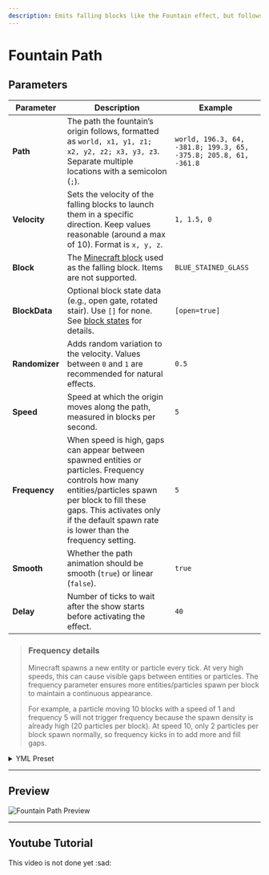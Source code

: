 ```yaml
---
description: Emits falling blocks like the Fountain effect, but follows a path.
---
```


# Fountain Path

## Parameters

| Parameter      | Description                                                                                                                                                                                                                                        | Example                                                                        |
|----------------|----------------------------------------------------------------------------------------------------------------------------------------------------------------------------------------------------------------------------------------------------|--------------------------------------------------------------------------------|
| **Path**       | The path the fountain’s origin follows, formatted as `world, x1, y1, z1; x2, y2, z2; x3, y3, z3`. Separate multiple locations with a semicolon (`;`).                                                                                              | `world, 196.3, 64, -381.8; 199.3, 65, -375.8; 205.8, 61, -361.8`               |
| **Velocity**   | Sets the velocity of the falling blocks to launch them in a specific direction. Keep values reasonable (around a max of 10). Format is `x, y, z`.                                                                                                  | `1, 1.5, 0`                                                                    |
| **Block**      | The [Minecraft block](https://hub.spigotmc.org/javadocs/bukkit/org/bukkit/Material.html) used as the falling block. Items are not supported.                                                                                                       | `BLUE_STAINED_GLASS`                                                           |
| **BlockData**  | Optional block state data (e.g., open gate, rotated stair). Use `[]` for none. See [block states](https://minecraft.wiki/w/Block_states) for details.                                                                                              | `[open=true]`                                                                  |
| **Randomizer** | Adds random variation to the velocity. Values between `0` and `1` are recommended for natural effects.                                                                                                                                             | `0.5`                                                                          |
| **Speed**      | Speed at which the origin moves along the path, measured in blocks per second.                                                                                                                                                                     | `5`                                                                            |
| **Frequency**  | When speed is high, gaps can appear between spawned entities or particles. Frequency controls how many entities/particles spawn per block to fill these gaps. This activates only if the default spawn rate is lower than the frequency setting.   | `5`                                                                            |
| **Smooth**     | Whether the path animation should be smooth (`true`) or linear (`false`).                                                                                                                                                                          | `true`                                                                         |
| **Delay**      | Number of ticks to wait after the show starts before activating the effect.                                                                                                                                                                        | `40`                                                                           |

> ### Frequency details
> 
> Minecraft spawns a new entity or particle every tick. At very high speeds, this can cause visible gaps between entities or particles. The frequency parameter ensures more entities/particles spawn per block to maintain a continuous appearance.
> 
> For example, a particle moving 10 blocks with a speed of 1 and frequency 5 will not trigger frequency because the spawn density is already high (20 particles per block). At speed 10, only 2 particles per block spawn normally, so frequency kicks in to add more and fill gaps.

<details>
<summary>YML Preset</summary>

```yaml
'1':
  Type: FOUNTAIN_PATH
  Path: 'world, 0, 0, 0; 3, 3, 3'
  Velocity: 0, 0, 0
  Block: BLUE_STAINED_GLASS
  BlockData: []
  Randomizer: 0
  Speed: 1
  Frequency: 5
  Smooth: true
  Delay: 0
```

</details>

---

## Preview

![Fountain Path Preview](../assets/previews/fountain-path.gif)

---

## Youtube Tutorial

This video is not done yet \:sad:

